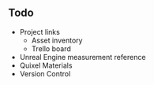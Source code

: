 ## Todo

- Project links
  - Asset inventory
  - Trello board
- Unreal Engine measurement reference
- Quixel Materials
- Version Control